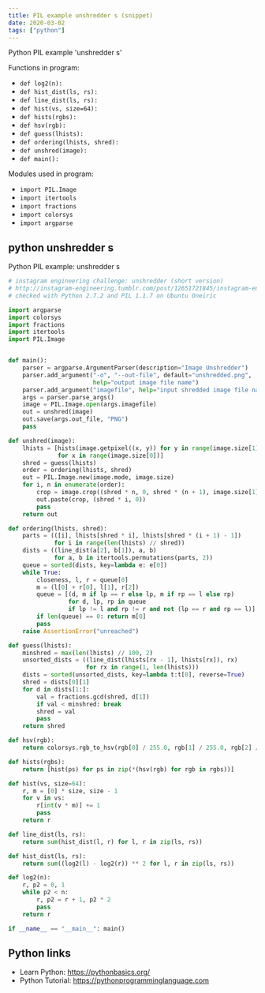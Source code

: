 ```yaml
---
title: PIL example unshredder s (snippet)
date: 2020-03-02
tags: ["python"]
---
```

Python PIL example 'unshredder s'

Functions in program: 
* `def log2(n):`
* `def hist_dist(ls, rs):`
* `def line_dist(ls, rs):`
* `def hist(vs, size=64):`
* `def hists(rgbs):`
* `def hsv(rgb):`
* `def guess(lhists):`
* `def ordering(lhists, shred):`
* `def unshred(image):`
* `def main():`

Modules used in program: 
* `import PIL.Image`
* `import itertools`
* `import fractions`
* `import colorsys`
* `import argparse`

## python unshredder s

Python PIL example: unshredder s

```python
# instagram engineering challenge: unshredder (short version)
# http://instagram-engineering.tumblr.com/post/12651721845/instagram-engineering-challenge-the-unshredder
# checked with Python 2.7.2 and PIL 1.1.7 on Ubuntu Oneiric

import argparse
import colorsys
import fractions
import itertools
import PIL.Image


def main():
    parser = argparse.ArgumentParser(description="Image Unshredder")
    parser.add_argument("-o", "--out-file", default="unshredded.png",
                        help="output image file name")
    parser.add_argument("imagefile", help="input shredded image file name")
    args = parser.parse_args()
    image = PIL.Image.open(args.imagefile)
    out = unshred(image)
    out.save(args.out_file, "PNG")
    pass

def unshred(image):
    lhists = [hists(image.getpixel((x, y)) for y in range(image.size[1]))
              for x in range(image.size[0])]
    shred = guess(lhists)
    order = ordering(lhists, shred)
    out = PIL.Image.new(image.mode, image.size)
    for i, n in enumerate(order):
        crop = image.crop((shred * n, 0, shred * (n + 1), image.size[1]))
        out.paste(crop, (shred * i, 0))
        pass
    return out

def ordering(lhists, shred):
    parts = (([i], lhists[shred * i], lhists[shred * (i + 1) - 1])
             for i in range(len(lhists) // shred))
    dists = ((line_dist(a[2], b[1]), a, b) 
             for a, b in itertools.permutations(parts, 2))
    queue = sorted(dists, key=lambda e: e[0])
    while True:
        closeness, l, r = queue[0]
        m = (l[0] + r[0], l[1], r[2])
        queue = [(d, m if lp == r else lp, m if rp == l else rp) 
                 for d, lp, rp in queue
                 if lp != l and rp != r and not (lp == r and rp == l)]
        if len(queue) == 0: return m[0]
        pass
    raise AssertionError("unreached")

def guess(lhists):
    minshred = max(len(lhists) // 100, 2)
    unsorted_dists = ((line_dist(lhists[rx - 1], lhists[rx]), rx) 
                      for rx in range(1, len(lhists)))
    dists = sorted(unsorted_dists, key=lambda t:t[0], reverse=True)
    shred = dists[0][1]
    for d in dists[1:]:
        val = fractions.gcd(shred, d[1])
        if val < minshred: break
        shred = val
        pass
    return shred

def hsv(rgb):
    return colorsys.rgb_to_hsv(rgb[0] / 255.0, rgb[1] / 255.0, rgb[2] / 255.0)

def hists(rgbs):
    return [hist(ps) for ps in zip(*(hsv(rgb) for rgb in rgbs))]

def hist(vs, size=64):
    r, m = [0] * size, size - 1
    for v in vs:
        r[int(v * m)] += 1
        pass
    return r

def line_dist(ls, rs):
    return sum(hist_dist(l, r) for l, r in zip(ls, rs))

def hist_dist(ls, rs):
    return sum((log2(l) - log2(r)) ** 2 for l, r in zip(ls, rs))

def log2(n):
    r, p2 = 0, 1
    while p2 < n:
        r, p2 = r + 1, p2 * 2
        pass
    return r

if __name__ == "__main__": main()


```

## Python links

- Learn Python: https://pythonbasics.org/
- Python Tutorial: https://pythonprogramminglanguage.com
